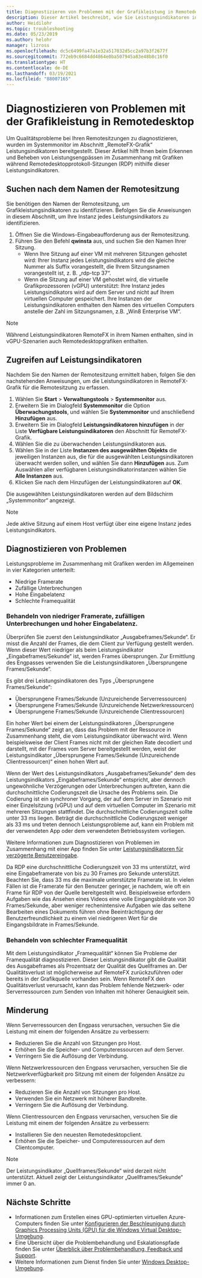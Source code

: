 ```yaml
---
title: Diagnostizieren von Problemen mit der Grafikleistung in Remotedesktop – Azure
description: Dieser Artikel beschreibt, wie Sie Leistungsindikatoren in RemoteFX-Grafik in Remotedesktopprotokoll-Sitzungen verwenden, um Leistungsprobleme mit Grafiken in Windows Virtual Desktop zu diagnostizieren.
author: Heidilohr
ms.topic: troubleshooting
ms.date: 05/23/2019
ms.author: helohr
manager: lizross
ms.openlocfilehash: dc5c6499fa47a1e32a517032d5cc2a97b3f2677f
ms.sourcegitcommit: 772eb9c6684dd4864e0ba507945a83e48b8c16f0
ms.translationtype: HT
ms.contentlocale: de-DE
ms.lasthandoff: 03/19/2021
ms.locfileid: "88007165"
---
```

# <a name="diagnose-graphics-performance-issues-in-remote-desktop"></a>Diagnostizieren von Problemen mit der Grafikleistung in Remotedesktop

Um Qualitätsprobleme bei Ihren Remotesitzungen zu diagnostizieren, wurden im Systemmonitor im Abschnitt „RemoteFX-Grafik“ Leistungsindikatoren bereitgestellt. Dieser Artikel hilft Ihnen beim Erkennen und Beheben von Leistungsengpässen im Zusammenhang mit Grafiken während Remotedesktopprotokoll-Sitzungen (RDP) mithilfe dieser Leistungsindikatoren.

## <a name="find-your-remote-session-name"></a>Suchen nach dem Namen der Remotesitzung

Sie benötigen den Namen der Remotesitzung, um Grafikleistungsindikatoren zu identifizieren. Befolgen Sie die Anweisungen in diesem Abschnitt, um Ihre Instanz jedes Leistungsindikators zu identifizieren.

1. Öffnen Sie die Windows-Eingabeaufforderung aus der Remotesitzung.
2. Führen Sie den Befehl **qwinsta** aus, und suchen Sie den Namen Ihrer Sitzung.
    - Wenn Ihre Sitzung auf einer VM mit mehreren Sitzungen gehostet wird: Ihrer Instanz jedes Leistungsindikators wird die gleiche Nummer als Suffix vorangestellt, die Ihrem Sitzungsnamen vorangestellt ist, z. B. „rdp-tcp 37“.
    - Wenn die Sitzung auf einer VM gehostet wird, die virtuelle Grafikprozessoren (vGPU) unterstützt: Ihre Instanz jedes Leistungsindikators wird auf dem Server und nicht auf Ihrem virtuellen Computer gespeichert. Ihre Instanzen der Leistungsindikatoren enthalten den Namen des virtuellen Computers anstelle der Zahl im Sitzungsnamen, z.B. „Win8 Enterprise VM“.

>[!NOTE]
> Während Leistungsindikatoren RemoteFX in ihrem Namen enthalten, sind in vGPU-Szenarien auch Remotedesktopgrafiken enthalten.

## <a name="access-performance-counters"></a>Zugreifen auf Leistungsindikatoren

Nachdem Sie den Namen der Remotesitzung ermittelt haben, folgen Sie den nachstehenden Anweisungen, um die Leistungsindikatoren in RemoteFX-Grafik für die Remotesitzung zu erfassen.

1. Wählen Sie **Start** > **Verwaltungstools** > **Systemmonitor** aus.
2. Erweitern Sie im Dialogfeld **Systemmonitor** die Option **Überwachungstools**, und wählen Sie **Systemmonitor** und anschließend **Hinzufügen** aus.
3. Erweitern Sie im Dialogfeld **Leistungsindikatoren hinzufügen** in der Liste **Verfügbare Leistungsindikatoren** den Abschnitt für RemoteFX-Grafik.
4. Wählen Sie die zu überwachenden Leistungsindikatoren aus.
5. Wählen Sie in der Liste **Instanzen des ausgewählten Objekts** die jeweiligen Instanzen aus, die für die ausgewählten Leistungsindikatoren überwacht werden sollen, und wählen Sie dann **Hinzufügen** aus. Zum Auswählen aller verfügbaren Leistungsindikatorinstanzen wählen Sie **Alle Instanzen** aus.
6. Klicken Sie nach dem Hinzufügen der Leistungsindikatoren auf **OK**.

Die ausgewählten Leistungsindikatoren werden auf dem Bildschirm „Systemmonitor“ angezeigt.

>[!NOTE]
>Jede aktive Sitzung auf einem Host verfügt über eine eigene Instanz jedes Leistungsindikators.

## <a name="diagnose-issues"></a>Diagnostizieren von Problemen

Leistungsprobleme im Zusammenhang mit Grafiken werden im Allgemeinen in vier Kategorien unterteilt:

- Niedrige Framerate
- Zufällige Unterbrechungen
- Hohe Eingabelatenz
- Schlechte Framequalität

### <a name="addressing-low-frame-rate-random-stalls-and-high-input-latency"></a>Behandeln von niedriger Framerate, zufälligen Unterbrechungen und hoher Eingabelatenz.

Überprüfen Sie zuerst den Leistungsindikator „Ausgabeframes/Sekunde“. Er misst die Anzahl der Frames, die dem Client zur Verfügung gestellt werden. Wenn dieser Wert niedriger als beim Leistungsindikator „Eingabeframes/Sekunde“ ist, werden Frames übersprungen. Zur Ermittlung des Engpasses verwenden Sie die Leistungsindikatoren „Übersprungene Frames/Sekunde“.

Es gibt drei Leistungsindikatoren des Typs „Übersprungene Frames/Sekunde“:

- Übersprungene Frames/Sekunde (Unzureichende Serverressourcen)
- Übersprungene Frames/Sekunde (Unzureichende Netzwerkressourcen)
- Übersprungene Frames/Sekunde (Unzureichende Clientressourcen)

Ein hoher Wert bei einem der Leistungsindikatoren „Übersprungene Frames/Sekunde“ zeigt an, dass das Problem mit der Ressource in Zusammenhang steht, die vom Leistungsindikator überwacht wird. Wenn beispielsweise der Client Frames nicht mit der gleichen Rate decodiert und darstellt, mit der Frames vom Server bereitgestellt werden, weist der Leistungsindikator „Übersprungene Frames/Sekunde (Unzureichende Clientressourcen)“ einen hohen Wert auf.

Wenn der Wert des Leistungsindikators „Ausgabeframes/Sekunde“ dem des Leistungsindikators „Eingabeframes/Sekunde“ entspricht, aber dennoch ungewöhnliche Verzögerungen oder Unterbrechungen auftreten, kann die durchschnittliche Codierungszeit die Ursache des Problems sein. Die Codierung ist ein synchroner Vorgang, der auf dem Server im Szenario mit einer Einzelsitzung (vGPU) und auf dem virtuellen Computer im Szenario mit mehreren Sitzungen stattfindet. Die durchschnittliche Codierungszeit sollte unter 33 ms liegen. Beträgt die durchschnittliche Codierungszeit weniger als 33 ms und treten dennoch Leistungsprobleme auf, kann ein Problem mit der verwendeten App oder dem verwendeten Betriebssystem vorliegen.

Weitere Informationen zum Diagnostizieren von Problemen im Zusammenhang mit einer App finden Sie unter [Leistungsindikatoren für verzögerte Benutzereingabe](/windows-server/remote/remote-desktop-services/rds-rdsh-performance-counters/).

Da RDP eine durchschnittliche Codierungszeit von 33 ms unterstützt, wird eine Eingabeframerate von bis zu 30 Frames pro Sekunde unterstützt. Beachten Sie, dass 33 ms die maximale unterstützte Framerate ist. In vielen Fällen ist die Framerate für den Benutzer geringer, je nachdem, wie oft ein Frame für RDP von der Quelle bereitgestellt wird. Beispielsweise erfordern Aufgaben wie das Ansehen eines Videos eine volle Eingangsbildrate von 30 Frames/Sekunde, aber weniger rechenintensive Aufgaben wie das seltene Bearbeiten eines Dokuments führen ohne Beeinträchtigung der Benutzerfreundlichkeit zu einem viel niedrigeren Wert für die Eingangsbildrate in Frames/Sekunde.

### <a name="addressing-poor-frame-quality"></a>Behandeln von schlechter Framequalität

Mit dem Leistungsindikator „Framequalität“ können Sie Probleme der Framequalität diagnostizieren. Dieser Leistungsindikator gibt die Qualität des Ausgabeframes als Prozentsatz der Qualität des Quellframes an. Der Qualitätsverlust ist möglicherweise auf RemoteFX zurückzuführen oder bereits in der Grafikquelle vorhanden sein. Wenn RemoteFX den Qualitätsverlust verursacht, kann das Problem fehlende Netzwerk- oder Serverressourcen zum Senden von Inhalten mit höherer Genauigkeit sein.

## <a name="mitigation"></a>Minderung

Wenn Serverressourcen den Engpass verursachen, versuchen Sie die Leistung mit einem der folgenden Ansätze zu verbessern:

- Reduzieren Sie die Anzahl von Sitzungen pro Host.
- Erhöhen Sie die Speicher- und Computeressourcen auf dem Server.
- Verringern Sie die Auflösung der Verbindung.

Wenn Netzwerkressourcen den Engpass verursachen, versuchen Sie die Netzwerkverfügbarkeit pro Sitzung mit einem der folgenden Ansätze zu verbessern:

- Reduzieren Sie die Anzahl von Sitzungen pro Host.
- Verwenden Sie ein Netzwerk mit höherer Bandbreite.
- Verringern Sie die Auflösung der Verbindung.

Wenn Clientressourcen den Engpass verursachen, versuchen Sie die Leistung mit einem der folgenden Ansätze zu verbessern:

- Installieren Sie den neuesten Remotedesktopclient.
- Erhöhen Sie die Speicher- und Computeressourcen auf dem Clientcomputer.

> [!NOTE]
> Der Leistungsindikator „Quellframes/Sekunde“ wird derzeit nicht unterstützt. Aktuell zeigt der Leistungsindikator „Quellframes/Sekunde“ immer 0 an.

## <a name="next-steps"></a>Nächste Schritte

- Informationen zum Erstellen eines GPU-optimierten virtuellen Azure-Computers finden Sie unter [Konfigurieren der Beschleunigung durch Graphics Processing Units (GPU) für die Windows Virtual Desktop-Umgebung](configure-vm-gpu.md).
- Eine Übersicht über die Problembehandlung und Eskalationspfade finden Sie unter [Überblick über Problembehandlung, Feedback und Support](troubleshoot-set-up-overview.md).
- Weitere Informationen zum Dienst finden Sie unter [Windows Desktop-Umgebung](environment-setup.md).
